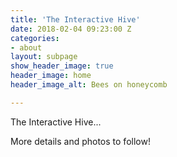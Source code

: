 ```yaml
---
title: 'The Interactive Hive'
date: 2018-02-04 09:23:00 Z
categories:
- about
layout: subpage
show_header_image: true
header_image: home
header_image_alt: Bees on honeycomb

---
```


The Interactive Hive...

More details and photos to follow!
